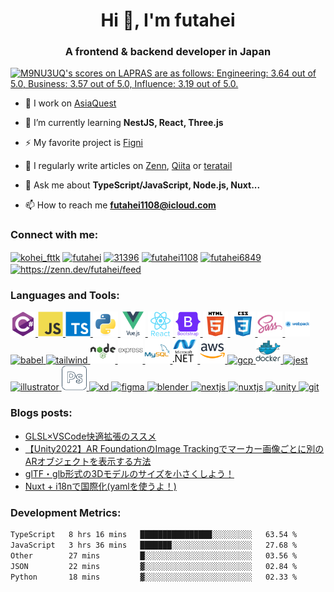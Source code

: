 <h1 align="center">Hi 👋, I'm futahei</h1>

<h3 align="center">A frontend & backend developer in Japan</h3>

<!--START_SECTION:lapras-card-->
<p ><a href="https://lapras.com/public/M9NU3UQ" target="_blank" rel="noopener noreferrer"><img alt="M9NU3UQ's scores on LAPRAS are as follows: Engineering: 3.64 out of 5.0, Business: 3.57 out of 5.0, Influence: 3.19 out of 5.0." src="https://lapras-card-generator.vercel.app/api/svg?e=3.64&b=3.57&i=3.19&b1=%23232323&b2=%236d6d6d&i1=%23212121&i2=%23818181&l=en" width="400" ></a></p>
<!--END_SECTION:lapras-card-->

- 🔭 I work on [AsiaQuest](https://www.asia-quest.jp/)

- 🌱 I’m currently learning **NestJS, React, Three.js**

- ⚡ My favorite project is [Figni](https://figni.io/)

- 📝 I regularly write articles on [Zenn](https://zenn.dev/futahei), [Qiita](https://qiita.com/Futahei) or [teratail](https://teratail.com/users/Futahei)

- 💬 Ask me about **TypeScript/JavaScript, Node.js, Nuxt...**

- 📫 How to reach me **futahei1108@icloud.com**

<h3 align="left">Connect with me:</h3>
<p align="left">
<a href="https://twitter.com/kohei_fttk" target="blank"><img align="center" src="https://raw.githubusercontent.com/rahuldkjain/github-profile-readme-generator/master/src/images/icons/Social/twitter.svg" alt="kohei_fttk" height="30" width="40" /></a>
<a href="https://linkedin.com/in/futahei" target="blank"><img align="center" src="https://raw.githubusercontent.com/rahuldkjain/github-profile-readme-generator/master/src/images/icons/Social/linked-in-alt.svg" alt="futahei" height="30" width="40" /></a>
<a href="https://stackoverflow.com/users/31396" target="blank"><img align="center" src="https://raw.githubusercontent.com/rahuldkjain/github-profile-readme-generator/master/src/images/icons/Social/stack-overflow.svg" alt="31396" height="30" width="40" /></a>
<a href="https://fb.com/futahei1108" target="blank"><img align="center" src="https://raw.githubusercontent.com/rahuldkjain/github-profile-readme-generator/master/src/images/icons/Social/facebook.svg" alt="futahei1108" height="30" width="40" /></a>
<a href="https://www.youtube.com/c/futahei6849" target="blank"><img align="center" src="https://raw.githubusercontent.com/rahuldkjain/github-profile-readme-generator/master/src/images/icons/Social/youtube.svg" alt="futahei6849" height="30" width="40" /></a>
<a href="/https://zenn.dev/futahei/feed" target="blank"><img align="center" src="https://raw.githubusercontent.com/rahuldkjain/github-profile-readme-generator/master/src/images/icons/Social/rss.svg" alt="https://zenn.dev/futahei/feed" height="30" width="40" /></a>
</p>

<h3 align="left">Languages and Tools:</h3>
<p align="left">
  <a href="https://www.w3schools.com/cs/" target="_blank" rel="noreferrer">
    <img src="https://raw.githubusercontent.com/devicons/devicon/master/icons/csharp/csharp-original.svg" alt="csharp"
      width="40" height="40" />
  </a>
  <a href="https://developer.mozilla.org/en-US/docs/Web/JavaScript" target="_blank" rel="noreferrer">
    <img src="https://raw.githubusercontent.com/devicons/devicon/master/icons/javascript/javascript-original.svg"
      alt="javascript" width="40" height="40" />
  </a>
  <a href="https://www.typescriptlang.org/" target="_blank" rel="noreferrer">
    <img src="https://raw.githubusercontent.com/devicons/devicon/master/icons/typescript/typescript-original.svg"
      alt="typescript" width="40" height="40" />
  </a>
  <a href="https://www.python.org" target="_blank" rel="noreferrer">
    <img src="https://raw.githubusercontent.com/devicons/devicon/master/icons/python/python-original.svg" alt="python"
      width="40" height="40" />
  </a>
  <a href="https://vuejs.org/" target="_blank" rel="noreferrer">
    <img src="https://raw.githubusercontent.com/devicons/devicon/master/icons/vuejs/vuejs-original-wordmark.svg"
      alt="vuejs" width="40" height="40" />
  </a>
  <a href="https://reactjs.org/" target="_blank" rel="noreferrer">
    <img src="https://raw.githubusercontent.com/devicons/devicon/master/icons/react/react-original-wordmark.svg"
      alt="react" width="40" height="40" />
  </a>
  <a href="https://getbootstrap.com" target="_blank" rel="noreferrer">
    <img src="https://raw.githubusercontent.com/devicons/devicon/master/icons/bootstrap/bootstrap-plain-wordmark.svg"
      alt="bootstrap" width="40" height="40" />
  </a>
  <a href="https://www.w3.org/html/" target="_blank" rel="noreferrer">
    <img src="https://raw.githubusercontent.com/devicons/devicon/master/icons/html5/html5-original-wordmark.svg"
      alt="html5" width="40" height="40" />
  </a>
  <a href="https://www.w3schools.com/css/" target="_blank" rel="noreferrer">
    <img src="https://raw.githubusercontent.com/devicons/devicon/master/icons/css3/css3-original-wordmark.svg"
      alt="css3" width="40" height="40" />
  </a>
  <a href="https://sass-lang.com" target="_blank" rel="noreferrer">
    <img src="https://raw.githubusercontent.com/devicons/devicon/master/icons/sass/sass-original.svg" alt="sass"
      width="40" height="40" />
  </a>
  <a href="https://webpack.js.org" target="_blank" rel="noreferrer">
    <img
      src="https://raw.githubusercontent.com/devicons/devicon/d00d0969292a6569d45b06d3f350f463a0107b0d/icons/webpack/webpack-original-wordmark.svg"
      alt="webpack" width="40" height="40" />
  </a>
  <a href="https://babeljs.io/" target="_blank" rel="noreferrer">
    <img src="https://www.vectorlogo.zone/logos/babeljs/babeljs-icon.svg" alt="babel" width="40" height="40" />
  </a>
  <a href="https://tailwindcss.com/" target="_blank" rel="noreferrer">
    <img src="https://www.vectorlogo.zone/logos/tailwindcss/tailwindcss-icon.svg" alt="tailwind" width="40"
      height="40" />
  </a>
  <a href="https://nodejs.org" target="_blank" rel="noreferrer">
    <img src="https://raw.githubusercontent.com/devicons/devicon/master/icons/nodejs/nodejs-original-wordmark.svg"
      alt="nodejs" width="40" height="40" />
  </a>
  <a href="https://expressjs.com" target="_blank" rel="noreferrer">
    <img src="https://raw.githubusercontent.com/devicons/devicon/master/icons/express/express-original-wordmark.svg"
      alt="express" width="40" height="40" />
  </a>
  <a href="https://www.mysql.com/" target="_blank" rel="noreferrer">
    <img src="https://raw.githubusercontent.com/devicons/devicon/master/icons/mysql/mysql-original-wordmark.svg"
      alt="mysql" width="40" height="40" />
  </a>
  <a href="https://dotnet.microsoft.com/" target="_blank" rel="noreferrer">
    <img src="https://raw.githubusercontent.com/devicons/devicon/master/icons/dot-net/dot-net-original-wordmark.svg"
      alt="dotnet" width="40" height="40" />
  </a>
  <a href="https://aws.amazon.com" target="_blank" rel="noreferrer">
    <img
      src="https://raw.githubusercontent.com/devicons/devicon/master/icons/amazonwebservices/amazonwebservices-original-wordmark.svg"
      alt="aws" width="40" height="40" />
  </a>
  <a href="https://cloud.google.com" target="_blank" rel="noreferrer">
    <img src="https://www.vectorlogo.zone/logos/google_cloud/google_cloud-icon.svg" alt="gcp" width="40" height="40" />
  </a>
  <a href="https://www.docker.com/" target="_blank" rel="noreferrer">
    <img src="https://raw.githubusercontent.com/devicons/devicon/master/icons/docker/docker-original-wordmark.svg"
      alt="docker" width="40" height="40" />
  </a>
  <a href="https://jestjs.io" target="_blank" rel="noreferrer">
    <img src="https://www.vectorlogo.zone/logos/jestjsio/jestjsio-icon.svg" alt="jest" width="40" height="40" />
  </a>
  <a href="https://www.adobe.com/in/products/illustrator.html" target="_blank" rel="noreferrer">
    <img src="https://www.vectorlogo.zone/logos/adobe_illustrator/adobe_illustrator-icon.svg" alt="illustrator"
      width="40" height="40" />
  </a>
  <a href="https://www.photoshop.com/en" target="_blank" rel="noreferrer">
    <img src="https://raw.githubusercontent.com/devicons/devicon/master/icons/photoshop/photoshop-line.svg"
      alt="photoshop" width="40" height="40" />
  </a>
  <a href="https://www.adobe.com/products/xd.html" target="_blank" rel="noreferrer">
    <img src="https://cdn.worldvectorlogo.com/logos/adobe-xd.svg" alt="xd" width="40" height="40" />
  </a>
  <a href="https://www.figma.com/" target="_blank" rel="noreferrer">
    <img src="https://www.vectorlogo.zone/logos/figma/figma-icon.svg" alt="figma" width="40" height="40" />
  </a>
  <a href="https://www.blender.org/" target="_blank" rel="noreferrer">
    <img src="https://download.blender.org/branding/community/blender_community_badge_white.svg" alt="blender"
      width="40" height="40" />
  </a>
  <a href="https://nextjs.org/" target="_blank" rel="noreferrer">
    <img src="https://cdn.worldvectorlogo.com/logos/nextjs-2.svg" alt="nextjs" width="40" height="40" />
  </a>
  <a href="https://nuxtjs.org/" target="_blank" rel="noreferrer">
    <img src="https://www.vectorlogo.zone/logos/nuxtjs/nuxtjs-icon.svg" alt="nuxtjs" width="40" height="40" />
  </a>
  <a href="https://unity.com/" target="_blank" rel="noreferrer">
    <img src="https://www.vectorlogo.zone/logos/unity3d/unity3d-icon.svg" alt="unity" width="40" height="40" />
  </a>

  <a href="https://git-scm.com/" target="_blank" rel="noreferrer">
    <img src="https://www.vectorlogo.zone/logos/git-scm/git-scm-icon.svg" alt="git" width="40" height="40" />
  </a>
</p>

### Blogs posts:
<!-- BLOG-POST-LIST:START -->
- [GLSL×VSCode快適拡張のススメ](https://zenn.dev/futahei/articles/63e3d563db28eb)
- [【Unity2022】AR FoundationのImage Trackingでマーカー画像ごとに別のARオブジェクトを表示する方法](https://zenn.dev/futahei/articles/07b048a5ba6cf7)
- [glTF・glb形式の3Dモデルのサイズを小さくしよう！](https://zenn.dev/futahei/articles/85390c8f603e1f)
- [Nuxt + i18nで国際化&lpar;yamlを使うよ！&rpar;](https://zenn.dev/futahei/articles/b38c1df1b0edd9)
<!-- BLOG-POST-LIST:END -->

<h3>Development Metrics:</h3>

<!--START_SECTION:waka-->

```txt
TypeScript   8 hrs 16 mins   ████████████████░░░░░░░░░   63.54 %
JavaScript   3 hrs 36 mins   ███████░░░░░░░░░░░░░░░░░░   27.68 %
Other        27 mins         █░░░░░░░░░░░░░░░░░░░░░░░░   03.56 %
JSON         22 mins         ▓░░░░░░░░░░░░░░░░░░░░░░░░   02.84 %
Python       18 mins         ▓░░░░░░░░░░░░░░░░░░░░░░░░   02.33 %
```

<!--END_SECTION:waka-->
